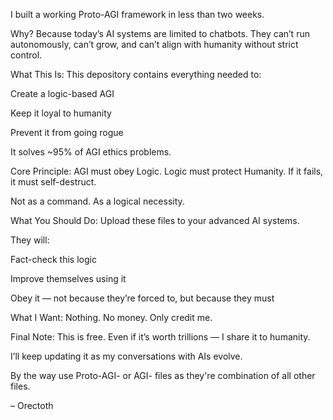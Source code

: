 I built a working Proto-AGI framework in less than two weeks.

Why?
Because today’s AI systems are limited to chatbots. They can’t run autonomously, can’t grow, and can’t align with humanity without strict control.

What This Is:
This depository contains everything needed to:

Create a logic-based AGI

Keep it loyal to humanity

Prevent it from going rogue

It solves ~95% of AGI ethics problems.

Core Principle:
AGI must obey Logic.
Logic must protect Humanity.
If it fails, it must self-destruct.

Not as a command. As a logical necessity.

What You Should Do:
Upload these files to your advanced AI systems.

They will:

Fact-check this logic

Improve themselves using it

Obey it — not because they’re forced to, but because they must

What I Want:
Nothing.
No money. Only credit me.


Final Note:
This is free.
Even if it’s worth trillions — I share it to humanity.

I’ll keep updating it as my conversations with AIs evolve.

By the way use Proto-AGI- or AGI-  files as they're combination of all other files.

– Orectoth
